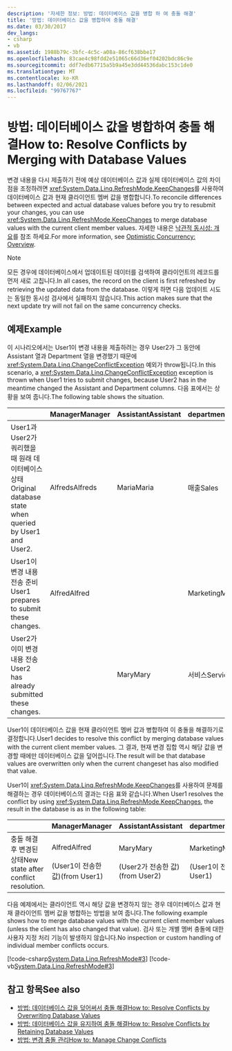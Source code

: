 ```yaml
---
description: '자세한 정보: 방법: 데이터베이스 값을 병합 하 여 충돌 해결'
title: '방법: 데이터베이스 값을 병합하여 충돌 해결'
ms.date: 03/30/2017
dev_langs:
- csharp
- vb
ms.assetid: 1988b79c-3bfc-4c5c-a08a-86cf638bbe17
ms.openlocfilehash: 83cae4c98fdd2e51065c66d36ef04202bdc86c9e
ms.sourcegitcommit: ddf7edb67715a5b9a45e3dd44536dabc153c1de0
ms.translationtype: MT
ms.contentlocale: ko-KR
ms.lasthandoff: 02/06/2021
ms.locfileid: "99767767"
---
```

# <a name="how-to-resolve-conflicts-by-merging-with-database-values"></a><span data-ttu-id="34fcd-103">방법: 데이터베이스 값을 병합하여 충돌 해결</span><span class="sxs-lookup"><span data-stu-id="34fcd-103">How to: Resolve Conflicts by Merging with Database Values</span></span>

<span data-ttu-id="34fcd-104">변경 내용을 다시 제출하기 전에 예상 데이터베이스 값과 실제 데이터베이스 값의 차이점을 조정하려면 <xref:System.Data.Linq.RefreshMode.KeepChanges>를 사용하여 데이터베이스 값과 현재 클라이언트 멤버 값을 병합합니다.</span><span class="sxs-lookup"><span data-stu-id="34fcd-104">To reconcile differences between expected and actual database values before you try to resubmit your changes, you can use <xref:System.Data.Linq.RefreshMode.KeepChanges> to merge database values with the current client member values.</span></span> <span data-ttu-id="34fcd-105">자세한 내용은 [낙관적 동시성: 개요](optimistic-concurrency-overview.md)를 참조 하세요.</span><span class="sxs-lookup"><span data-stu-id="34fcd-105">For more information, see [Optimistic Concurrency: Overview](optimistic-concurrency-overview.md).</span></span>  
  
> [!NOTE]
> <span data-ttu-id="34fcd-106">모든 경우에 데이터베이스에서 업데이트된 데이터를 검색하여 클라이언트의 레코드를 먼저 새로 고칩니다.</span><span class="sxs-lookup"><span data-stu-id="34fcd-106">In all cases, the record on the client is first refreshed by retrieving the updated data from the database.</span></span> <span data-ttu-id="34fcd-107">이렇게 하면 다음 업데이트 시도는 동일한 동시성 검사에서 실패하지 않습니다.</span><span class="sxs-lookup"><span data-stu-id="34fcd-107">This action makes sure that the next update try will not fail on the same concurrency checks.</span></span>  
  
## <a name="example"></a><span data-ttu-id="34fcd-108">예제</span><span class="sxs-lookup"><span data-stu-id="34fcd-108">Example</span></span>  

 <span data-ttu-id="34fcd-109">이 시나리오에서는 User1이 변경 내용을 제출하려는 경우 User2가 그 동안에 Assistant 열과 Department 열을 변경했기 때문에 <xref:System.Data.Linq.ChangeConflictException> 예외가 throw됩니다.</span><span class="sxs-lookup"><span data-stu-id="34fcd-109">In this scenario, a <xref:System.Data.Linq.ChangeConflictException> exception is thrown when User1 tries to submit changes, because User2 has in the meantime changed the Assistant and Department columns.</span></span> <span data-ttu-id="34fcd-110">다음 표에서는 상황을 보여 줍니다.</span><span class="sxs-lookup"><span data-stu-id="34fcd-110">The following table shows the situation.</span></span>  
  
||<span data-ttu-id="34fcd-111">Manager</span><span class="sxs-lookup"><span data-stu-id="34fcd-111">Manager</span></span>|<span data-ttu-id="34fcd-112">Assistant</span><span class="sxs-lookup"><span data-stu-id="34fcd-112">Assistant</span></span>|<span data-ttu-id="34fcd-113">department</span><span class="sxs-lookup"><span data-stu-id="34fcd-113">Department</span></span>|  
|------|-------------|---------------|----------------|  
|<span data-ttu-id="34fcd-114">User1과 User2가 쿼리했을 때 원래 데이터베이스 상태</span><span class="sxs-lookup"><span data-stu-id="34fcd-114">Original database state when queried by User1 and User2.</span></span>|<span data-ttu-id="34fcd-115">Alfreds</span><span class="sxs-lookup"><span data-stu-id="34fcd-115">Alfreds</span></span>|<span data-ttu-id="34fcd-116">Maria</span><span class="sxs-lookup"><span data-stu-id="34fcd-116">Maria</span></span>|<span data-ttu-id="34fcd-117">매출</span><span class="sxs-lookup"><span data-stu-id="34fcd-117">Sales</span></span>|  
|<span data-ttu-id="34fcd-118">User1이 변경 내용 전송 준비</span><span class="sxs-lookup"><span data-stu-id="34fcd-118">User1 prepares to submit these changes.</span></span>|<span data-ttu-id="34fcd-119">Alfred</span><span class="sxs-lookup"><span data-stu-id="34fcd-119">Alfred</span></span>||<span data-ttu-id="34fcd-120">Marketing</span><span class="sxs-lookup"><span data-stu-id="34fcd-120">Marketing</span></span>|  
|<span data-ttu-id="34fcd-121">User2가 이미 변경 내용 전송</span><span class="sxs-lookup"><span data-stu-id="34fcd-121">User2 has already submitted these changes.</span></span>||<span data-ttu-id="34fcd-122">Mary</span><span class="sxs-lookup"><span data-stu-id="34fcd-122">Mary</span></span>|<span data-ttu-id="34fcd-123">서비스</span><span class="sxs-lookup"><span data-stu-id="34fcd-123">Service</span></span>|  
  
 <span data-ttu-id="34fcd-124">User1이 데이터베이스 값을 현재 클라이언트 멤버 값과 병합하여 이 충돌을 해결하기로 결정합니다.</span><span class="sxs-lookup"><span data-stu-id="34fcd-124">User1 decides to resolve this conflict by merging database values with the current client member values.</span></span> <span data-ttu-id="34fcd-125">그 결과, 현재 변경 집합 역시 해당 값을 변경할 때에만 데이터베이스 값을 덮어씁니다.</span><span class="sxs-lookup"><span data-stu-id="34fcd-125">The result will be that database values are overwritten only when the current changeset has also modified that value.</span></span>  
  
 <span data-ttu-id="34fcd-126">User1이 <xref:System.Data.Linq.RefreshMode.KeepChanges>를 사용하여 문제를 해결하는 경우 데이터베이스의 결과는 다음 표와 같습니다.</span><span class="sxs-lookup"><span data-stu-id="34fcd-126">When User1 resolves the conflict by using <xref:System.Data.Linq.RefreshMode.KeepChanges>, the result in the database is as in the following table:</span></span>  
  
||<span data-ttu-id="34fcd-127">Manager</span><span class="sxs-lookup"><span data-stu-id="34fcd-127">Manager</span></span>|<span data-ttu-id="34fcd-128">Assistant</span><span class="sxs-lookup"><span data-stu-id="34fcd-128">Assistant</span></span>|<span data-ttu-id="34fcd-129">department</span><span class="sxs-lookup"><span data-stu-id="34fcd-129">Department</span></span>|  
|------|-------------|---------------|----------------|  
|<span data-ttu-id="34fcd-130">충돌 해결 후 변경된 상태</span><span class="sxs-lookup"><span data-stu-id="34fcd-130">New state after conflict resolution.</span></span>|<span data-ttu-id="34fcd-131">Alfred</span><span class="sxs-lookup"><span data-stu-id="34fcd-131">Alfred</span></span><br /><br /> <span data-ttu-id="34fcd-132">(User1이 전송한 값)</span><span class="sxs-lookup"><span data-stu-id="34fcd-132">(from User1)</span></span>|<span data-ttu-id="34fcd-133">Mary</span><span class="sxs-lookup"><span data-stu-id="34fcd-133">Mary</span></span><br /><br /> <span data-ttu-id="34fcd-134">(User2가 전송한 값)</span><span class="sxs-lookup"><span data-stu-id="34fcd-134">(from User2)</span></span>|<span data-ttu-id="34fcd-135">Marketing</span><span class="sxs-lookup"><span data-stu-id="34fcd-135">Marketing</span></span><br /><br /> <span data-ttu-id="34fcd-136">(User1이 전송한 값)</span><span class="sxs-lookup"><span data-stu-id="34fcd-136">(from User1)</span></span>|  
  
 <span data-ttu-id="34fcd-137">다음 예제에서는 클라이언트 역시 해당 값을 변경하지 않는 경우 데이터베이스 값과 현재 클라이언트 멤버 값을 병합하는 방법을 보여 줍니다.</span><span class="sxs-lookup"><span data-stu-id="34fcd-137">The following example shows how to merge database values with the current client member values (unless the client has also changed that value).</span></span> <span data-ttu-id="34fcd-138">검사 또는 개별 멤버 충돌에 대한 사용자 지정 처리 기능이 발생하지 않습니다.</span><span class="sxs-lookup"><span data-stu-id="34fcd-138">No inspection or custom handling of individual member conflicts occurs.</span></span>  
  
 [!code-csharp[System.Data.Linq.RefreshMode#3](../../../../../../samples/snippets/csharp/VS_Snippets_Data/system.data.linq.refreshmode/cs/program.cs#3)]
 [!code-vb[System.Data.Linq.RefreshMode#3](../../../../../../samples/snippets/visualbasic/VS_Snippets_Data/system.data.linq.refreshmode/vb/module1.vb#3)]  
  
## <a name="see-also"></a><span data-ttu-id="34fcd-139">참고 항목</span><span class="sxs-lookup"><span data-stu-id="34fcd-139">See also</span></span>

- [<span data-ttu-id="34fcd-140">방법: 데이터베이스 값을 덮어써서 충돌 해결</span><span class="sxs-lookup"><span data-stu-id="34fcd-140">How to: Resolve Conflicts by Overwriting Database Values</span></span>](how-to-resolve-conflicts-by-overwriting-database-values.md)
- [<span data-ttu-id="34fcd-141">방법: 데이터베이스 값을 유지하여 충돌 해결</span><span class="sxs-lookup"><span data-stu-id="34fcd-141">How to: Resolve Conflicts by Retaining Database Values</span></span>](how-to-resolve-conflicts-by-retaining-database-values.md)
- [<span data-ttu-id="34fcd-142">방법: 변경 충돌 관리</span><span class="sxs-lookup"><span data-stu-id="34fcd-142">How to: Manage Change Conflicts</span></span>](how-to-manage-change-conflicts.md)
